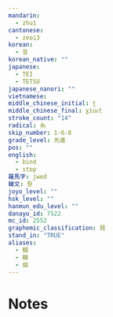 ```yaml
---
mandarin:
  - zhuì
cantonese:
  - zeoi3
korean:
  - 철
korean_native: ""
japanese:
  - TEI
  - TETSU
japanese_nanori: ""
vietnamese:
middle_chinese_initial: ʈ
middle_chinese_final: ɣiuᴇt
stroke_count: "14"
radical: 糸
skip_number: 1-6-8
grade_level: 先進
pos: ""
english:
  - bind
  - stop
羅馬字: jwed
韓文: 줟
joyo_level: ""
hsk_level: ""
hanmun_edu_level: ""
danayo_id: 7522
mc_id: 2552
graphemic_classification: 叕
stand_in: "TRUE"
aliases:
  - 輟
  - 轍
  - 缀
---
```


# Notes
